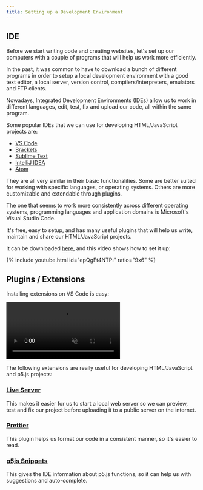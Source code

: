 ```yaml
---
title: Setting up a Development Environment
---
```

## IDE

Before we start writing code and creating websites, let's set up our computers with a couple of programs that will help us work more efficiently.

In the past, it was common to have to download a bunch of different programs in order to setup a local development environment with a good text editor, a local server, version control, compilers/interpreters, emulators and FTP clients.

Nowadays, Integrated Development Environments (IDEs) allow us to work in different languages, edit, test, fix and upload our code, all within the same program.

Some popular IDEs that we can use for developing HTML/JavaScript projects are:
- [VS Code](https://code.visualstudio.com/)
- [Brackets](https://brackets.io/)
- [Sublime Text](https://www.sublimetext.com/)
- [IntelliJ IDEA](https://www.jetbrains.com/idea/)
- ~~[Atom](https://atom-editor.cc/)~~

They are all very similar in their basic functionalities. Some are better suited for working with specific languages, or operating systems. Others are more customizable and extendable through plugins.

The one that seems to work more consistently across different operating systems, programming languages and application domains is Microsoft's Visual Studio Code.

It's free, easy to setup, and has many useful plugins that will help us write, maintain and share our HTML/JavaScript projects.

It can be downloaded [here](https://code.visualstudio.com/#alt-downloads), and this video shows how to set it up:

{% include youtube.html id="epQgFt4NTPI" ratio="9x6" %}

## Plugins / Extensions

Installing extensions on VS Code is easy:

<div class="video-container w100">
  <video class="video" playsinline autoplay muted loop>
    <source src="{{ site.baseurl }}/assets/images/intro/ide-plugins.webm" type="video/webm">
    <source src="{{ site.baseurl }}/assets/images/intro/ide-plugins.mp4" type="video/mp4">
  </video>
</div>


The following extensions are really useful for developing HTML/JavaScript and p5.js projects:

### [Live Server](https://marketplace.visualstudio.com/items?itemName=ritwickdey.LiveServer)

This makes it easier for us to start a local web server so we can preview, test and fix our project before uploading it to a public server on the internet.

### [Prettier](https://marketplace.visualstudio.com/items?itemName=esbenp.prettier-vscode)

This plugin helps us format our code in a consistent manner, so it's easier to read.

### [p5js Snippets](https://marketplace.visualstudio.com/items?itemName=acidic9.p5js-snippets)

This gives the IDE information about p5.js functions, so it can help us with suggestions and auto-complete.

